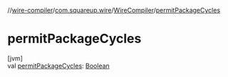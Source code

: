//[wire-compiler](../../../index.md)/[com.squareup.wire](../index.md)/[WireCompiler](index.md)/[permitPackageCycles](permit-package-cycles.md)

# permitPackageCycles

[jvm]\
val [permitPackageCycles](permit-package-cycles.md): [Boolean](https://kotlinlang.org/api/latest/jvm/stdlib/kotlin/-boolean/index.html)
